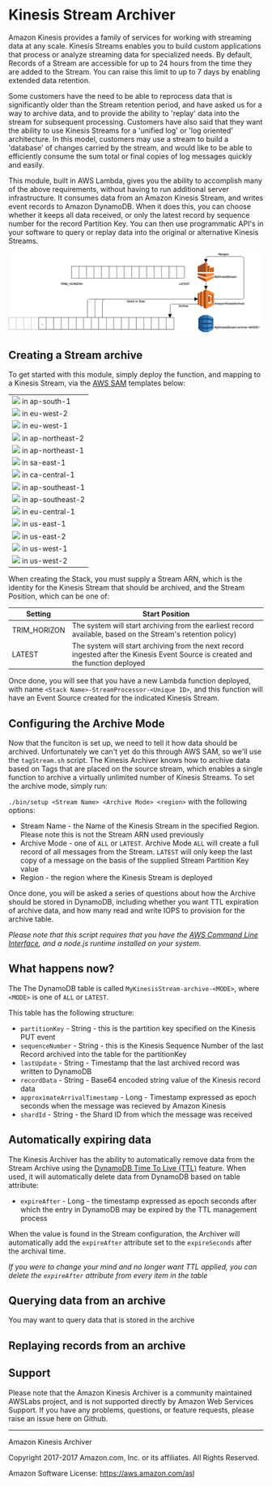 # Kinesis Stream Archiver

Amazon Kinesis provides a family of services for working with streaming data at any scale. Kinesis Streams enables you to build custom applications that process or analyze streaming data for specialized needs. By default, Records of a Stream are accessible for up to 24 hours from the time they are added to the Stream. You can raise this limit to up to 7 days by enabling extended data retention.

Some customers have the need to be able to reprocess data that is significantly older than the Stream retention period, and have asked us for a way to archive data, and to provide the ability to 'replay' data into the stream for subsequent processing. Customers have also said that they want the ability to use Kinesis Streams for a 'unified log' or 'log oriented' architecture. In this model, customers may use a stream to build a 'database' of changes carried by the stream, and would like to be able to efficiently consume the sum total or final copies of log messages quickly and easily.

This module, built in AWS Lambda, gives you the ability to accomplish many of the above requirements, without having to run additional server infrastructure. It consumes data from an Amazon Kinesis Stream, and writes event records to Amazon DynamoDB. When it does this, you can choose whether it keeps all data received, or only the latest record by sequence number for the record Partition Key. You can then use programmatic API's in your software to query or replay data into the original or alternative Kinesis Streams.

![AmazonKinesisArchiver](AmazonKinesisArchiver.png)

## Creating a Stream archive

To get started with this module, simply deploy the function, and mapping to a Kinesis Stream, via the [AWS SAM](https://github.com/awslabs/serverless-application-model) templates below:

| |
| --------------------------|
| [<img src="https://s3.amazonaws.com/cloudformation-examples/cloudformation-launch-stack.png" target="_blank">](https://console.aws.amazon.com/cloudformation/home?region=ap-south-1#/stacks/new?stackName=AmazonKinesisArchiver&templateURL=https://s3-ap-south-1.amazonaws.com/awslabs-code-ap-south-1/AmazonKinesisArchiver/deploy.yaml) in ap-south-1 |
| [<img src="https://s3.amazonaws.com/cloudformation-examples/cloudformation-launch-stack.png" target="_blank">](https://console.aws.amazon.com/cloudformation/home?region=eu-west-2#/stacks/new?stackName=AmazonKinesisArchiver&templateURL=https://s3-eu-west-2.amazonaws.com/awslabs-code-eu-west-2/AmazonKinesisArchiver/deploy.yaml) in eu-west-2 |
| [<img src="https://s3.amazonaws.com/cloudformation-examples/cloudformation-launch-stack.png" target="_blank">](https://console.aws.amazon.com/cloudformation/home?region=eu-west-1#/stacks/new?stackName=AmazonKinesisArchiver&templateURL=https://s3-eu-west-1.amazonaws.com/awslabs-code-eu-west-1/AmazonKinesisArchiver/deploy.yaml) in eu-west-1 |
| [<img src="https://s3.amazonaws.com/cloudformation-examples/cloudformation-launch-stack.png" target="_blank">](https://console.aws.amazon.com/cloudformation/home?region=ap-northeast-2#/stacks/new?stackName=AmazonKinesisArchiver&templateURL=https://s3-ap-northeast-2.amazonaws.com/awslabs-code-ap-northeast-2/AmazonKinesisArchiver/deploy.yaml) in ap-northeast-2 |
| [<img src="https://s3.amazonaws.com/cloudformation-examples/cloudformation-launch-stack.png" target="_blank">](https://console.aws.amazon.com/cloudformation/home?region=ap-northeast-1#/stacks/new?stackName=AmazonKinesisArchiver&templateURL=https://s3-ap-northeast-1.amazonaws.com/awslabs-code-ap-northeast-1/AmazonKinesisArchiver/deploy.yaml) in ap-northeast-1 |
| [<img src="https://s3.amazonaws.com/cloudformation-examples/cloudformation-launch-stack.png" target="_blank">](https://console.aws.amazon.com/cloudformation/home?region=sa-east-1#/stacks/new?stackName=AmazonKinesisArchiver&templateURL=https://s3-sa-east-1.amazonaws.com/awslabs-code-sa-east-1/AmazonKinesisArchiver/deploy.yaml) in sa-east-1 |
| [<img src="https://s3.amazonaws.com/cloudformation-examples/cloudformation-launch-stack.png" target="_blank">](https://console.aws.amazon.com/cloudformation/home?region=ca-central-1#/stacks/new?stackName=AmazonKinesisArchiver&templateURL=https://s3-ca-central-1.amazonaws.com/awslabs-code-ca-central-1/AmazonKinesisArchiver/deploy.yaml) in ca-central-1 |
| [<img src="https://s3.amazonaws.com/cloudformation-examples/cloudformation-launch-stack.png" target="_blank">](https://console.aws.amazon.com/cloudformation/home?region=ap-southeast-1#/stacks/new?stackName=AmazonKinesisArchiver&templateURL=https://s3-ap-southeast-1.amazonaws.com/awslabs-code-ap-southeast-1/AmazonKinesisArchiver/deploy.yaml) in ap-southeast-1 |
| [<img src="https://s3.amazonaws.com/cloudformation-examples/cloudformation-launch-stack.png" target="_blank">](https://console.aws.amazon.com/cloudformation/home?region=ap-southeast-2#/stacks/new?stackName=AmazonKinesisArchiver&templateURL=https://s3-ap-southeast-2.amazonaws.com/awslabs-code-ap-southeast-2/AmazonKinesisArchiver/deploy.yaml) in ap-southeast-2 |
| [<img src="https://s3.amazonaws.com/cloudformation-examples/cloudformation-launch-stack.png" target="_blank">](https://console.aws.amazon.com/cloudformation/home?region=eu-central-1#/stacks/new?stackName=AmazonKinesisArchiver&templateURL=https://s3-eu-central-1.amazonaws.com/awslabs-code-eu-central-1/AmazonKinesisArchiver/deploy.yaml) in eu-central-1 |
| [<img src="https://s3.amazonaws.com/cloudformation-examples/cloudformation-launch-stack.png" target="_blank">](https://console.aws.amazon.com/cloudformation/home?region=us-east-1#/stacks/new?stackName=AmazonKinesisArchiver&templateURL=https://s3-us-east-1.amazonaws.com/awslabs-code-us-east-1/AmazonKinesisArchiver/deploy.yaml) in us-east-1 |
| [<img src="https://s3.amazonaws.com/cloudformation-examples/cloudformation-launch-stack.png" target="_blank">](https://console.aws.amazon.com/cloudformation/home?region=us-east-2#/stacks/new?stackName=AmazonKinesisArchiver&templateURL=https://s3-us-east-2.amazonaws.com/awslabs-code-us-east-2/AmazonKinesisArchiver/deploy.yaml) in us-east-2 |
| [<img src="https://s3.amazonaws.com/cloudformation-examples/cloudformation-launch-stack.png" target="_blank">](https://console.aws.amazon.com/cloudformation/home?region=us-west-1#/stacks/new?stackName=AmazonKinesisArchiver&templateURL=https://s3-us-west-1.amazonaws.com/awslabs-code-us-west-1/AmazonKinesisArchiver/deploy.yaml) in us-west-1 |
| [<img src="https://s3.amazonaws.com/cloudformation-examples/cloudformation-launch-stack.png" target="_blank">](https://console.aws.amazon.com/cloudformation/home?region=us-west-2#/stacks/new?stackName=AmazonKinesisArchiver&templateURL=https://s3-us-west-2.amazonaws.com/awslabs-code-us-west-2/AmazonKinesisArchiver/deploy.yaml) in us-west-2 |

When creating the Stack, you must supply a Stream ARN, which is the identity for the Kinesis Stream that should be archived, and the Stream Position, which can be one of:

|Setting |Start Position |
| ----|---|
| TRIM_HORIZON | The system will start archiving from the earliest record available, based on the Stream's retention policy) |
| LATEST | The system will start archiving from the next record ingested after the Kinesis Event Source is created and the function deployed |

Once done, you will see that you have a new Lambda function deployed, with name `<Stack Name>-StreamProcessor-<Unique ID>`, and this function will have an Event Source created for the indicated Kinesis Stream.

## Configuring the Archive Mode

Now that the funciton is set up, we need to tell it how data should be archived. Unfortunately we can't yet do this through AWS SAM, so we'll use the `tagStream.sh` script. The Kinesis Archiver knows how to archive data based on Tags that are placed on the source stream, which enables a single function to archive a virtually unlimited number of Kinesis Streams. To set the archive mode, simply run:

`./bin/setup <Stream Name> <Archive Mode> <region>` with the following options:

* Stream Name - the Name of the Kinesis Stream in the specified Region. Please note this is not the Stream ARN used previously
* Archive Mode - one of `ALL` or `LATEST`. Archive Mode `ALL` will create a full record of all messages from the Stream. `LATEST` will only keep the last copy of a message on the basis of the supplied Stream Partition Key value
* Region - the region where the Kinesis Stream is deployed

Once done, you will be asked a series of questions about how the Archive should be stored in DynamoDB, including whether you want TTL expiration of archive data, and how many read and write IOPS to provision for the archive table.

_Please note that this script requires that you have the [AWS Command Line Interface](https://aws.amazon.com/cli), and a node.js runtime installed on your system_.

## What happens now?

The The DynamoDB table is called ```MyKinesisStream-archive-<MODE>```, where `<MODE>` is one of `ALL` or `LATEST`.

This table has the following structure:

* `partitionKey` - String - this is the partition key specified on the Kinesis PUT event
* `sequenceNumber` - String - this is the Kinesis Sequence Number of the last Record archived into the table for the partitionKey
* `lastUpdate` - String - Timestamp that the last archived record was written to DynamoDB
* `recordData` - String - Base64 encoded string value of the Kinesis record data
* `approximateArrivalTimestamp` - Long - Timestamp expressed as epoch seconds when the message was recieved by Amazon Kinesis
* `shardId` - String - the Shard ID from which the message was received


## Automatically expiring data

The Kinesis Archiver has the ability to automatically remove data from the Stream Archive using the [DynamoDB Time To Live (TTL)](http://docs.aws.amazon.com/amazondynamodb/latest/developerguide/TTL.html) feature. When used, it will automatically delete data from DynamoDB based on table attribute:

* `expireAfter` - Long - the timestamp expressed as epoch seconds after which the entry in DynamoDB may be expired by the TTL management process

When the value is found in the Stream configuration, the Archiver will automatically add the `expireAfter` attribute set to the `expireSeconds` after the archival time.

_If you were to change your mind and no longer want TTL applied, you can delete the `expireAfter` attribute from every item in the table_

## Querying data from an archive

You may want to query data that is stored in the archive

## Replaying records from an archive

## Support

Please note that the Amazon Kinesis Archiver is a community maintained AWSLabs project, and is not supported directly by Amazon Web Services Support. If you have any problems, questions, or feature requests, please raise an issue here on Github.

----

Amazon Kinesis Archiver

Copyright 2017-2017 Amazon.com, Inc. or its affiliates. All Rights Reserved.

Amazon Software License: https://aws.amazon.com/asl
